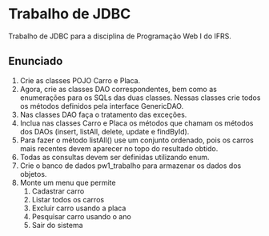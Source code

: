 # Trabalho de JDBC
Trabalho de JDBC para a disciplina de Programação Web I do IFRS.

## Enunciado
1) Crie as classes POJO Carro e Placa.
2) Agora, crie as classes DAO correspondentes, bem como as enumerações para os SQLs das duas classes. Nessas classes crie todos os métodos definidos pela interface GenericDAO.
3) Nas classes DAO faça o tratamento das exceções.
4) Inclua nas classes Carro e Placa os métodos que chamam os métodos dos DAOs (insert, listAll, delete, update e findById).
5) Para fazer o método listAll() use um conjunto ordenado, pois os carros mais recentes devem aparecer no topo do resultado obtido.
6) Todas as consultas devem ser definidas utilizando enum.
7) Crie o banco de dados pw1_trabalho para armazenar os dados dos objetos.
8) Monte um menu que permite
    1) Cadastrar carro
    2) Listar todos os carros
    3) Excluir carro usando a placa
    4) Pesquisar carro usando o ano
    5) Sair do sistema
